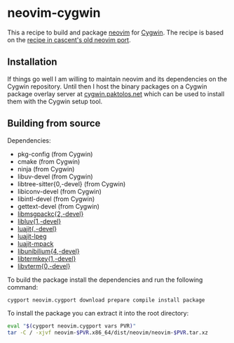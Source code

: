# neovim-cygwin

This a recipe to build and package [neovim][1] for [Cygwin][2]. The recipe is
based on the [recipe in cascent's old neovim port][3].

## Installation

If things go well I am willing to maintain neovim and its dependencies on the
Cygwin repository. Until then I host the binary packages on a Cygwin package
overlay server at [cygwin.paktolos.net][12] which can be used to install them
with the Cygwin setup tool.

## Building from source

Dependencies:
- pkg-config (from Cygwin)
- cmake (from Cygwin)
- ninja (from Cygwin)
- libuv-devel (from Cygwin)
- libtree-sitter{0,-devel} (from Cygwin)
- libiconv-devel (from Cygwin)
- libintl-devel (from Cygwin)
- gettext-devel (from Cygwin)
- [libmsgpackc{2,-devel}][4]
- [libluv{1,-devel}][5]
- [luajit{,-devel}][6]
- [luajit-lpeg][7]
- [luajit-mpack][8]
- [libunibilium{4,-devel}][9]
- [libtermkey{1,-devel}][10]
- [libvterm{0,-devel}][11]

To build the package install the dependencies and run the following command:
```sh
cygport neovim.cygport download prepare compile install package
```

To install the package you can extract it into the root directory:
```sh
eval "$(cygport neovim.cygport vars PVR)"
tar -C / -xjvf neovim-$PVR.x86_64/dist/neovim/neovim-$PVR.tar.xz
```

[1]: https://neovim.io/
[2]: http://www.cygwin.com/
[3]: https://github.com/cascent/neovim-cygwin/blob/09277e3f76981189a2f15d1dbc2f5a4ab4b6c86f/neovim/neovim.cygport
[4]: https://github.com/kgraefe/msgpack-c-cygwin
[5]: https://github.com/kgraefe/libluv-cygwin
[6]: https://github.com/kgraefe/luajit-cygwin
[7]: https://github.com/kgraefe/luajit-lpeg-cygwin
[8]: https://github.com/kgraefe/luajit-mpack-cygwin
[9]: https://github.com/kgraefe/unibilium-cygwin
[10]: https://github.com/kgraefe/libtermkey-cygwin
[11]: https://github.com/kgraefe/libvterm-cygwin
[12]: https://cygwin.paktolos.net/
